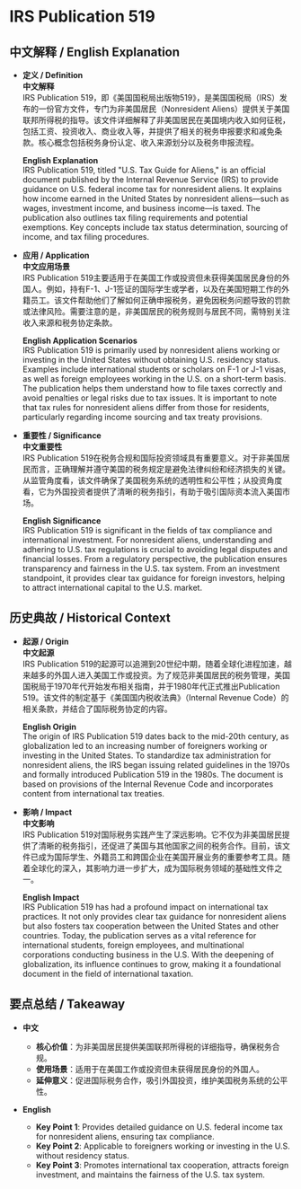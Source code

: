 # IRS Publication 519

## 中文解释 / English Explanation

* **定义 / Definition**  
  **中文解释**  
  IRS Publication 519，即《美国国税局出版物519》，是美国国税局（IRS）发布的一份官方文件，专门为非美国居民（Nonresident Aliens）提供关于美国联邦所得税的指导。该文件详细解释了非美国居民在美国境内收入如何征税，包括工资、投资收入、商业收入等，并提供了相关的税务申报要求和减免条款。核心概念包括税务身份认定、收入来源划分以及税务申报流程。  

  **English Explanation**  
  IRS Publication 519, titled "U.S. Tax Guide for Aliens," is an official document published by the Internal Revenue Service (IRS) to provide guidance on U.S. federal income tax for nonresident aliens. It explains how income earned in the United States by nonresident aliens—such as wages, investment income, and business income—is taxed. The publication also outlines tax filing requirements and potential exemptions. Key concepts include tax status determination, sourcing of income, and tax filing procedures.

* **应用 / Application**  
  **中文应用场景**  
  IRS Publication 519主要适用于在美国工作或投资但未获得美国居民身份的外国人。例如，持有F-1、J-1签证的国际学生或学者，以及在美国短期工作的外籍员工。该文件帮助他们了解如何正确申报税务，避免因税务问题导致的罚款或法律风险。需要注意的是，非美国居民的税务规则与居民不同，需特别关注收入来源和税务协定条款。  

  **English Application Scenarios**  
  IRS Publication 519 is primarily used by nonresident aliens working or investing in the United States without obtaining U.S. residency status. Examples include international students or scholars on F-1 or J-1 visas, as well as foreign employees working in the U.S. on a short-term basis. The publication helps them understand how to file taxes correctly and avoid penalties or legal risks due to tax issues. It is important to note that tax rules for nonresident aliens differ from those for residents, particularly regarding income sourcing and tax treaty provisions.

* **重要性 / Significance**  
  **中文重要性**  
  IRS Publication 519在税务合规和国际投资领域具有重要意义。对于非美国居民而言，正确理解并遵守美国的税务规定是避免法律纠纷和经济损失的关键。从监管角度看，该文件确保了美国税务系统的透明性和公平性；从投资角度看，它为外国投资者提供了清晰的税务指引，有助于吸引国际资本流入美国市场。  

  **English Significance**  
  IRS Publication 519 is significant in the fields of tax compliance and international investment. For nonresident aliens, understanding and adhering to U.S. tax regulations is crucial to avoiding legal disputes and financial losses. From a regulatory perspective, the publication ensures transparency and fairness in the U.S. tax system. From an investment standpoint, it provides clear tax guidance for foreign investors, helping to attract international capital to the U.S. market.

## 历史典故 / Historical Context

* **起源 / Origin**  
  **中文起源**  
  IRS Publication 519的起源可以追溯到20世纪中期，随着全球化进程加速，越来越多的外国人进入美国工作或投资。为了规范非美国居民的税务管理，美国国税局于1970年代开始发布相关指南，并于1980年代正式推出Publication 519。该文件的制定基于《美国国内税收法典》（Internal Revenue Code）的相关条款，并结合了国际税务协定的内容。  

  **English Origin**  
  The origin of IRS Publication 519 dates back to the mid-20th century, as globalization led to an increasing number of foreigners working or investing in the United States. To standardize tax administration for nonresident aliens, the IRS began issuing related guidelines in the 1970s and formally introduced Publication 519 in the 1980s. The document is based on provisions of the Internal Revenue Code and incorporates content from international tax treaties.

* **影响 / Impact**  
  **中文影响**  
  IRS Publication 519对国际税务实践产生了深远影响。它不仅为非美国居民提供了清晰的税务指引，还促进了美国与其他国家之间的税务合作。目前，该文件已成为国际学生、外籍员工和跨国企业在美国开展业务的重要参考工具。随着全球化的深入，其影响力进一步扩大，成为国际税务领域的基础性文件之一。  

  **English Impact**  
  IRS Publication 519 has had a profound impact on international tax practices. It not only provides clear tax guidance for nonresident aliens but also fosters tax cooperation between the United States and other countries. Today, the publication serves as a vital reference for international students, foreign employees, and multinational corporations conducting business in the U.S. With the deepening of globalization, its influence continues to grow, making it a foundational document in the field of international taxation.

## 要点总结 / Takeaway

* **中文**  
  - **核心价值**：为非美国居民提供美国联邦所得税的详细指导，确保税务合规。  
  - **使用场景**：适用于在美国工作或投资但未获得居民身份的外国人。  
  - **延伸意义**：促进国际税务合作，吸引外国投资，维护美国税务系统的公平性。  

* **English**  
  - **Key Point 1**: Provides detailed guidance on U.S. federal income tax for nonresident aliens, ensuring tax compliance.  
  - **Key Point 2**: Applicable to foreigners working or investing in the U.S. without residency status.  
  - **Key Point 3**: Promotes international tax cooperation, attracts foreign investment, and maintains the fairness of the U.S. tax system.